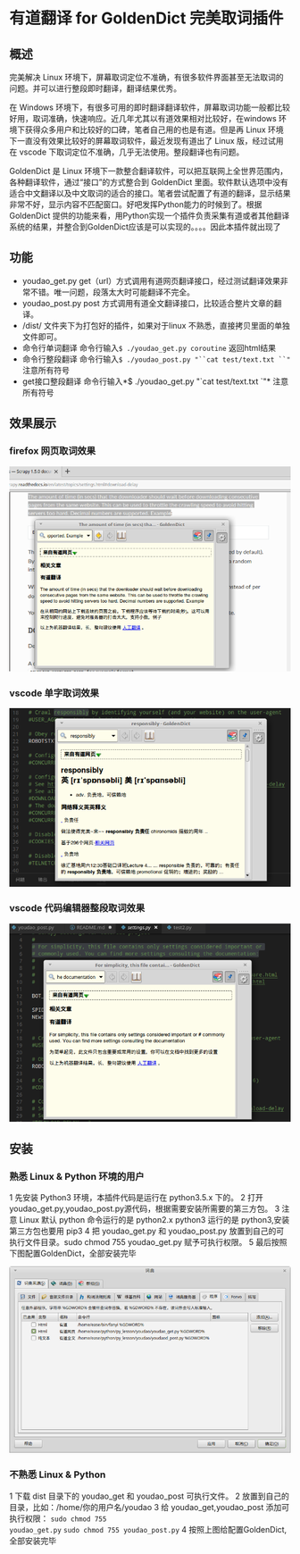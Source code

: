 # 有道翻译 for GoldenDict 完美取词插件

## 概述

完美解决 Linux 环境下，屏幕取词定位不准确，有很多软件界面甚至无法取词的问题。并可以进行整段即时翻译，翻译结果优秀。

在 Windows 环境下，有很多可用的即时翻译翻译软件，屏幕取词功能一般都比较好用，取词准确，快速响应。近几年尤其以有道效果相对比较好，在windows 环境下获得众多用户和比较好的口碑，笔者自己用的也是有道。但是再 Linux 环境下一直没有效果比较好的屏幕取词软件，最近发现有道出了 Linux 版，经过试用 在 vscode 下取词定位不准确，几乎无法使用。整段翻译也有问题。

GoldenDict 是 Linux 环境下一款整合翻译软件，可以把互联网上全世界范围内，各种翻译软件，通过“接口”的方式整合到 GoldenDict 里面。软件默认选项中没有适合中文翻译以及中文取词的适合的接口。笔者尝试配置了有道的翻译，显示结果非常不好，显示内容不匹配窗口。好吧发挥Python能力的时候到了。根据 GoldenDict 提供的功能来看，用Python实现一个插件负责采集有道或者其他翻译系统的结果，并整合到GoldenDict应该是可以实现的。。。。因此本插件就出现了

## 功能

 * youdao_get.py     get（url）方式调用有道网页翻译接口，经过测试翻译效果非常不错。唯一问题，段落太大时可能翻译不完全。
 * youdao_post.py    post 方式调用有道全文翻译接口，比较适合整片文章的翻译。
 * /dist/            文件夹下为打包好的插件，如果对于linux 不熟悉，直接拷贝里面的单独文件即可。
 * 命令行单词翻译      命令行输入`$ ./youdao_get.py coroutine` 返回html结果
 * 命令行整段翻译      命令行输入`$ ./youdao_post.py "``cat test/text.txt ``"` 注意所有符号
 * get接口整段翻译     命令行输入*$ ./youdao_get.py "\`cat test/text.txt \`"* 注意所有符号

## 效果展示

### firefox 网页取词效果

![取词效果1](./images/1.png)

### vscode 单字取词效果

![取词效果](./images/4.png)

### vscode 代码编辑器整段取词效果

![取词效果2](./images/2.png)

## 安装


### 熟悉 Linux & Python 环境的用户

 1 先安装 Python3 环境，本插件代码是运行在 python3.5.x 下的。
 2 打开youdao_get.py,youdao_post.py源代码，根据需要安装所需要的第三方包。
 3 注意 Linux 默认 python 命令运行的是 python2.x python3 运行的是 python3,安装第三方包也要用 pip3
 4 把 youdao_get.py 和 youdao_post.py 放置到自己的可执行文件目录。sudo chmod 755 youdao_get.py 赋予可执行权限。
 5 最后按照下图配置GoldenDict，全部安装完毕

![配置图](./images/3.png)    


### 不熟悉 Linux & Python

 1 下载 dist 目录下的 youdao_get 和 youdao_post 可执行文件。
 2 放置到自己的目录，比如：/home/你的用户名/youdao
 3 给 youdao_get,youdao_post 添加可执行权限：
 <code>sudo chmod 755 youdao_get.py</code>
 <code>sudo chmod 755 youdao_post.py</code>
 4 按照上图给配置GoldenDict,全部安装完毕
